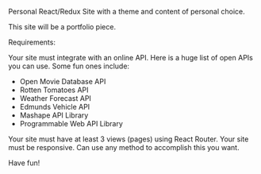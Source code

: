 Personal React/Redux Site with a theme and content of personal choice.

This site will be a portfolio piece.

Requirements:

Your site must integrate with an online API. Here is a huge list of open APIs you can use. Some fun ones include: 

- Open Movie Database API
- Rotten Tomatoes API
- Weather Forecast API
- Edmunds Vehicle API
- Mashape API Library
- Programmable Web API Library

Your site must have at least 3 views (pages) using React Router.
Your site must be responsive. Can use any method to accomplish this you want.

Have fun!
